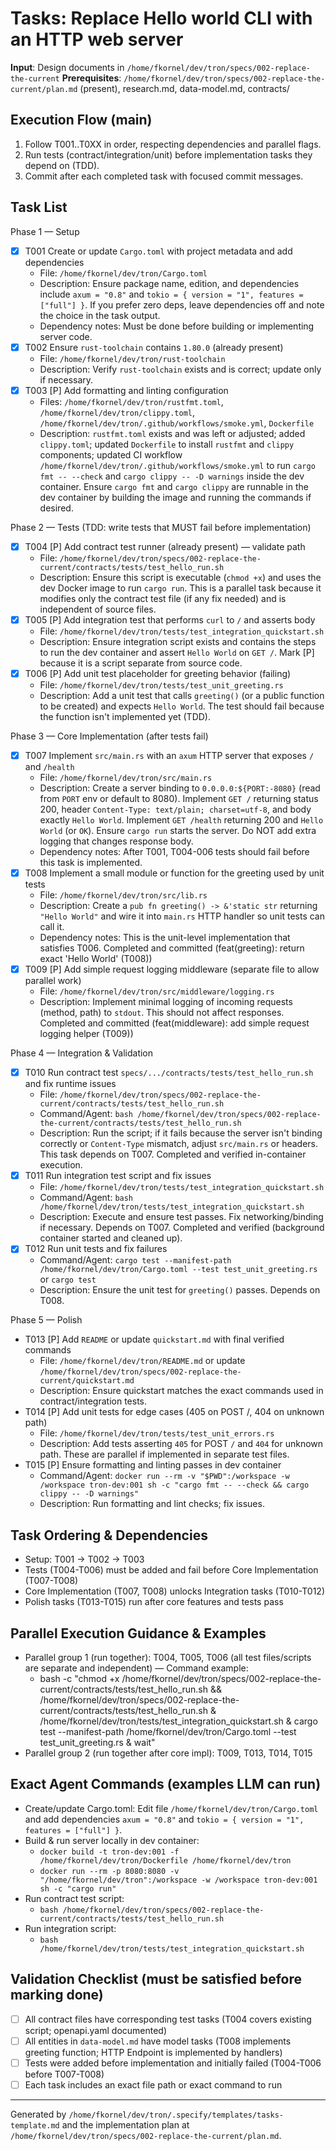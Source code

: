 # Tasks: Replace Hello world CLI with an HTTP web server

**Input**: Design documents in `/home/fkornel/dev/tron/specs/002-replace-the-current`
**Prerequisites**: `/home/fkornel/dev/tron/specs/002-replace-the-current/plan.md` (present), research.md, data-model.md, contracts/

## Execution Flow (main)
1. Follow T001..T0XX in order, respecting dependencies and parallel flags.
2. Run tests (contract/integration/unit) before implementation tasks they depend on (TDD).
3. Commit after each completed task with focused commit messages.

## Task List

Phase 1 — Setup
- [x] T001 Create or update `Cargo.toml` with project metadata and add dependencies
  - File: `/home/fkornel/dev/tron/Cargo.toml`
  - Description: Ensure package name, edition, and dependencies include `axum = "0.8"` and `tokio = { version = "1", features = ["full"] }`. If you prefer zero deps, leave dependencies off and note the choice in the task output.
  - Dependency notes: Must be done before building or implementing server code.
- [x] T002 Ensure `rust-toolchain` contains `1.80.0` (already present)
  - File: `/home/fkornel/dev/tron/rust-toolchain`
  - Description: Verify `rust-toolchain` exists and is correct; update only if necessary.
- [x] T003 [P] Add formatting and linting configuration
  - Files: `/home/fkornel/dev/tron/rustfmt.toml`, `/home/fkornel/dev/tron/clippy.toml`, `/home/fkornel/dev/tron/.github/workflows/smoke.yml`, `Dockerfile`
  - Description: `rustfmt.toml` exists and was left or adjusted; added `clippy.toml`; updated `Dockerfile` to install `rustfmt` and `clippy` components; updated CI workflow `/home/fkornel/dev/tron/.github/workflows/smoke.yml` to run `cargo fmt -- --check` and `cargo clippy -- -D warnings` inside the dev container. Ensure `cargo fmt` and `cargo clippy` are runnable in the dev container by building the image and running the commands if desired.

Phase 2 — Tests (TDD: write tests that MUST fail before implementation)
- [x] T004 [P] Add contract test runner (already present) — validate path
  - File: `/home/fkornel/dev/tron/specs/002-replace-the-current/contracts/tests/test_hello_run.sh`
  - Description: Ensure this script is executable (`chmod +x`) and uses the dev Docker image to run `cargo run`. This is a parallel task because it modifies only the contract test file (if any fix needed) and is independent of source files.
- [x] T005 [P] Add integration test that performs `curl` to `/` and asserts body
  - File: `/home/fkornel/dev/tron/tests/test_integration_quickstart.sh`
  - Description: Ensure integration script exists and contains the steps to run the dev container and assert `Hello World` on `GET /`. Mark [P] because it is a script separate from source code.
- [x] T006 [P] Add unit test placeholder for greeting behavior (failing)
  - File: `/home/fkornel/dev/tron/tests/test_unit_greeting.rs`
  - Description: Add a unit test that calls `greeting()` (or a public function to be created) and expects `Hello World`. The test should fail because the function isn't implemented yet (TDD).

Phase 3 — Core Implementation (after tests fail)
- [x] T007 Implement `src/main.rs` with an `axum` HTTP server that exposes `/` and `/health`
  - File: `/home/fkornel/dev/tron/src/main.rs`
  - Description: Create a server binding to `0.0.0.0:${PORT:-8080}` (read from `PORT` env or default to 8080). Implement `GET /` returning status 200, header `Content-Type: text/plain; charset=utf-8`, and body exactly `Hello World`. Implement `GET /health` returning 200 and `Hello World` (or `OK`). Ensure `cargo run` starts the server. Do NOT add extra logging that changes response body.
  - Dependency notes: After T001, T004-006 tests should fail before this task is implemented.
- [x] T008 Implement a small module or function for the greeting used by unit tests
  - File: `/home/fkornel/dev/tron/src/lib.rs`
  - Description: Create a `pub fn greeting() -> &'static str` returning `"Hello World"` and wire it into `main.rs` HTTP handler so unit tests can call it.
  - Dependency notes: This is the unit-level implementation that satisfies T006. Completed and committed (feat(greeting): return exact 'Hello World' (T008))
- [x] T009 [P] Add simple request logging middleware (separate file to allow parallel work)
  - File: `/home/fkornel/dev/tron/src/middleware/logging.rs`
  - Description: Implement minimal logging of incoming requests (method, path) to `stdout`. This should not affect responses. Completed and committed (feat(middleware): add simple request logging helper (T009))

Phase 4 — Integration & Validation
- [x] T010 Run contract test `specs/.../contracts/tests/test_hello_run.sh` and fix runtime issues
  - File: `/home/fkornel/dev/tron/specs/002-replace-the-current/contracts/tests/test_hello_run.sh`
  - Command/Agent: `bash /home/fkornel/dev/tron/specs/002-replace-the-current/contracts/tests/test_hello_run.sh`
  - Description: Run the script; if it fails because the server isn't binding correctly or `Content-Type` mismatch, adjust `src/main.rs` or headers. This task depends on T007. Completed and verified in-container execution.
- [x] T011 Run integration test script and fix issues
  - File: `/home/fkornel/dev/tron/tests/test_integration_quickstart.sh`
  - Command/Agent: `bash /home/fkornel/dev/tron/tests/test_integration_quickstart.sh`
  - Description: Execute and ensure test passes. Fix networking/binding if necessary. Depends on T007. Completed and verified (background container started and cleaned up).
- [x] T012 Run unit tests and fix failures
  - Command/Agent: `cargo test --manifest-path /home/fkornel/dev/tron/Cargo.toml --test test_unit_greeting.rs` or `cargo test`
  - Description: Ensure the unit test for `greeting()` passes. Depends on T008.

Phase 5 — Polish
- T013 [P] Add `README` or update `quickstart.md` with final verified commands
  - File: `/home/fkornel/dev/tron/README.md` or update `/home/fkornel/dev/tron/specs/002-replace-the-current/quickstart.md`
  - Description: Ensure quickstart matches the exact commands used in contract/integration tests.
- T014 [P] Add unit tests for edge cases (405 on POST /, 404 on unknown path)
  - File: `/home/fkornel/dev/tron/tests/test_unit_errors.rs`
  - Description: Add tests asserting `405` for POST `/` and `404` for unknown path. These are parallel if implemented in separate test files.
- T015 [P] Ensure formatting and linting passes in dev container
  - Command/Agent: `docker run --rm -v "$PWD":/workspace -w /workspace tron-dev:001 sh -c "cargo fmt -- --check && cargo clippy -- -D warnings"`
  - Description: Run formatting and lint checks; fix issues.

## Task Ordering & Dependencies
- Setup: T001 → T002 → T003
- Tests (T004-T006) must be added and fail before Core Implementation (T007-T008)
- Core Implementation (T007, T008) unlocks Integration tasks (T010-T012)
- Polish tasks (T013-T015) run after core features and tests pass

## Parallel Execution Guidance & Examples
- Parallel group 1 (run together): T004, T005, T006 (all test files/scripts are separate and independent) — Command example:
  - bash -c "chmod +x /home/fkornel/dev/tron/specs/002-replace-the-current/contracts/tests/test_hello_run.sh && /home/fkornel/dev/tron/specs/002-replace-the-current/contracts/tests/test_hello_run.sh & /home/fkornel/dev/tron/tests/test_integration_quickstart.sh & cargo test --manifest-path /home/fkornel/dev/tron/Cargo.toml --test test_unit_greeting.rs & wait"
- Parallel group 2 (run together after core impl): T009, T013, T014, T015

## Exact Agent Commands (examples LLM can run)
- Create/update Cargo.toml: Edit file `/home/fkornel/dev/tron/Cargo.toml` and add dependencies `axum = "0.8"` and `tokio = { version = "1", features = ["full"] }`.
- Build & run server locally in dev container:
  - `docker build -t tron-dev:001 -f /home/fkornel/dev/tron/Dockerfile /home/fkornel/dev/tron`
  - `docker run --rm -p 8080:8080 -v "/home/fkornel/dev/tron":/workspace -w /workspace tron-dev:001 sh -c "cargo run"`
- Run contract test script:
  - `bash /home/fkornel/dev/tron/specs/002-replace-the-current/contracts/tests/test_hello_run.sh`
- Run integration script:
  - `bash /home/fkornel/dev/tron/tests/test_integration_quickstart.sh`

## Validation Checklist (must be satisfied before marking done)
- [ ] All contract files have corresponding test tasks (T004 covers existing script; openapi.yaml documented)
- [ ] All entities in `data-model.md` have model tasks (T008 implements greeting function; HTTP Endpoint is implemented by handlers)
- [ ] Tests were added before implementation and initially failed (T004-T006 before T007-T008)
- [ ] Each task includes an exact file path or exact command to run

---
Generated by `/home/fkornel/dev/tron/.specify/templates/tasks-template.md` and the implementation plan at `/home/fkornel/dev/tron/specs/002-replace-the-current/plan.md`.
